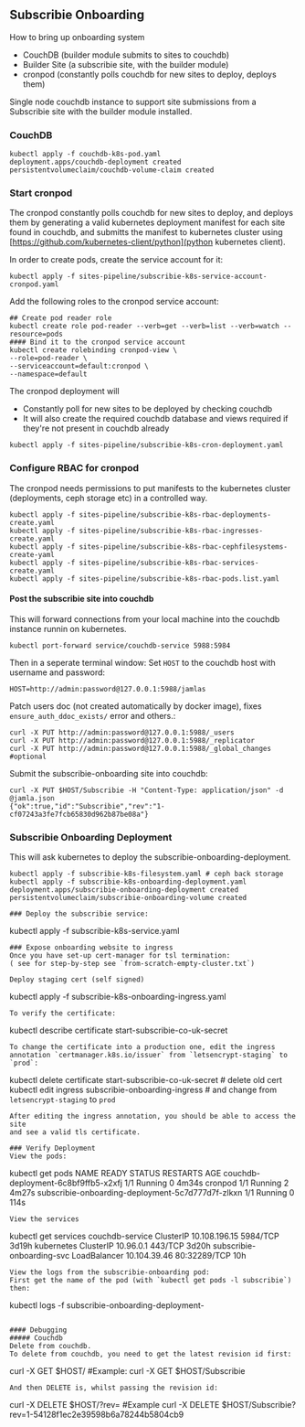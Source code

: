## Subscribie Onboarding 
How to bring up onboarding system

- CouchDB (builder module submits to sites to couchdb)
- Builder Site (a subscribie site, with the builder module)
- cronpod (constantly polls couchdb for new sites to deploy, deploys them)

Single node couchdb instance to support site submissions
from a Subscribie site with the builder module installed.

### CouchDB
```
kubectl apply -f couchdb-k8s-pod.yaml
deployment.apps/couchdb-deployment created
persistentvolumeclaim/couchdb-volume-claim created
```

### Start cronpod
The cronpod constantly polls couchdb for new sites to deploy, and deploys them
by generating a valid kubernetes deployment manifest for each site found in 
couchdb, and submitts the manifest to kubernetes cluster using 
[https://github.com/kubernetes-client/python](python kubernetes client).

In order to create pods, create the service account for it:

```
kubectl apply -f sites-pipeline/subscribie-k8s-service-account-cronpod.yaml
```
Add the following roles to the cronpod service account:
```
## Create pod reader role
kubectl create role pod-reader --verb=get --verb=list --verb=watch --resource=pods
#### Bind it to the cronpod service account
kubectl create rolebinding cronpod-view \
--role=pod-reader \
--serviceaccount=default:cronpod \
--namespace=default
```

The cronpod deployment will 
- Constantly poll for new sites to be deployed by checking couchdb
- It will also create the required couchdb database and views required if they're not present in couchdb already
```
kubectl apply -f sites-pipeline/subscribie-k8s-cron-deployment.yaml
```

### Configure RBAC for cronpod

The cronpod needs permissions to put manifests to the kubernetes cluster
(deployments, ceph storage etc) in a controlled way. 

```
kubectl apply -f sites-pipeline/subscribie-k8s-rbac-deployments-create.yaml
kubectl apply -f sites-pipeline/subscribie-k8s-rbac-ingresses-create.yaml
kubectl apply -f sites-pipeline/subscribie-k8s-rbac-cephfilesystems-create-yaml
kubectl apply -f sites-pipeline/subscribie-k8s-rbac-services-create.yaml
kubectl apply -f sites-pipeline/subscribie-k8s-rbac-pods.list.yaml
```

#### Post the subscribie site into couchdb
This will forward connections from your local machine into
the couchdb instance runnin on kubernetes.
```
kubectl port-forward service/couchdb-service 5988:5984
```
Then in a seperate terminal window:
Set `HOST` to the couchdb host with username and password:
```
HOST=http://admin:password@127.0.0.1:5988/jamlas
```
Patch users doc (not created automatically by docker image), fixes 
`ensure_auth_ddoc_exists/` error and others.:
```
curl -X PUT http://admin:password@127.0.0.1:5988/_users
curl -X PUT http://admin:password@127.0.0.1:5988/_replicator
curl -X PUT http://admin:password@127.0.0.1:5988/_global_changes #optional
```
Submit the subscribie-onboarding site into couchdb:
```
curl -X PUT $HOST/Subscribie -H "Content-Type: application/json" -d @jamla.json
{"ok":true,"id":"Subscribie","rev":"1-cf07243a3fe7fcb65830d962b87be08a"}
```

### Subscribie Onboarding Deployment 
This will ask kubernetes to deploy the subscribie-onboarding-deployment.
```
kubectl apply -f subscribie-k8s-filesystem.yaml # ceph back storage 
kubectl apply -f subscribie-k8s-onboarding-deployment.yaml
deployment.apps/subscribie-onboarding-deployment created
persistentvolumeclaim/subscribie-onboarding-volume created

### Deploy the subscribie service:
```
kubectl apply -f subscribie-k8s-service.yaml
```
### Expose onboarding website to ingress
Once you have set-up cert-manager for tsl termination:
( see for step-by-step see `from-scratch-empty-cluster.txt`)

Deploy staging cert (self signed)
```
kubectl apply -f subscribie-k8s-onboarding-ingress.yaml
```
To verify the certificate:
```
kubectl describe certificate start-subscribie-co-uk-secret
```
To change the certificate into a production one, edit the ingress
annotation `certmanager.k8s.io/issuer` from `letsencrypt-staging` to `prod`:
```
kubectl delete certificate start-subscribie-co-uk-secret # delete old cert
kubectl edit ingress subscribie-onboarding-ingress # and change from `letsencrypt-staging` to `prod`
```
After editing the ingress annotation, you should be able to access the site 
and see a valid tls certificate.

### Verify Deployment
View the pods:
```
kubectl get pods
NAME                                                READY   STATUS    RESTARTS   AGE
couchdb-deployment-6c8bf9ffb5-x2xfj                 1/1     Running   0          4m34s
cronpod                                             1/1     Running   2          4m27s
subscribie-onboarding-deployment-5c7d777d7f-zlkxn   1/1     Running   0          114s
```
View the services
```
kubectl get services
couchdb-service             ClusterIP      10.108.196.15   <none>        5984/TCP       3d19h
kubernetes                  ClusterIP      10.96.0.1       <none>        443/TCP        3d20h
subscribie-onboarding-svc   LoadBalancer   10.104.39.46    <pending>     80:32289/TCP   10h
```
View the logs from the subscribie-onboarding pod:
First get the name of the pod (with `kubectl get pods -l subscribie`)
then: 
```
kubectl logs -f subscribie-onboarding-deployment-<pod-id>
```

#### Debugging
##### Couchdb
Delete from couchdb. 
To delete from couchdb, you need to get the latest revision id first:
```  
curl -X GET $HOST/<site-name>
#Example:
curl -X GET $HOST/Subscribie
```
And then DELETE is, whilst passing the revision id:
```
curl -X DELETE $HOST/<site-name>?rev=<latest-rev-id>
#Example
curl -X DELETE $HOST/Subscribie?rev=1-54128f1ec2e39598b6a78244b5804cb9
```
